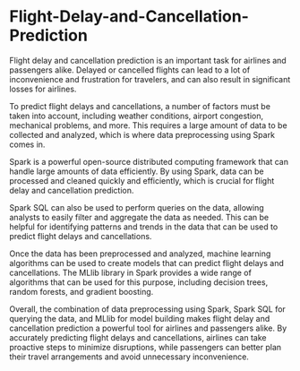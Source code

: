 # Flight-Delay-and-Cancellation-Prediction
Flight delay and cancellation prediction is an important task for airlines and passengers alike. Delayed or cancelled flights can lead to a lot of inconvenience and frustration for travelers, and can also result in significant losses for airlines.

To predict flight delays and cancellations, a number of factors must be taken into account, including weather conditions, airport congestion, mechanical problems, and more. This requires a large amount of data to be collected and analyzed, which is where data preprocessing using Spark comes in.

Spark is a powerful open-source distributed computing framework that can handle large amounts of data efficiently. By using Spark, data can be processed and cleaned quickly and efficiently, which is crucial for flight delay and cancellation prediction.

Spark SQL can also be used to perform queries on the data, allowing analysts to easily filter and aggregate the data as needed. This can be helpful for identifying patterns and trends in the data that can be used to predict flight delays and cancellations.

Once the data has been preprocessed and analyzed, machine learning algorithms can be used to create models that can predict flight delays and cancellations. The MLlib library in Spark provides a wide range of algorithms that can be used for this purpose, including decision trees, random forests, and gradient boosting.

Overall, the combination of data preprocessing using Spark, Spark SQL for querying the data, and MLlib for model building makes flight delay and cancellation prediction a powerful tool for airlines and passengers alike. By accurately predicting flight delays and cancellations, airlines can take proactive steps to minimize disruptions, while passengers can better plan their travel arrangements and avoid unnecessary inconvenience.
